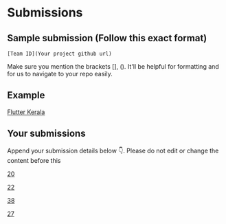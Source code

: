 # Submissions

## Sample submission (Follow this exact format)

    [Team ID](Your project github url)

Make sure you mention the brackets [], (). It'll be helpful for formatting and for us to navigate to your repo easily.

## Example

[Flutter Kerala](https://github.com/FlutterKerala/)

## Your submissions

Append your submission details below 👇. Please do not edit or change the content before this 

[20](https://github.com/shashank-sj/ToDo)

[22](https://github.com/ajmaln/todo)

[38](https://github.com/arshupt/Flutter_Todo)

[27](https://github.com/dheerajtp/ToDoList)